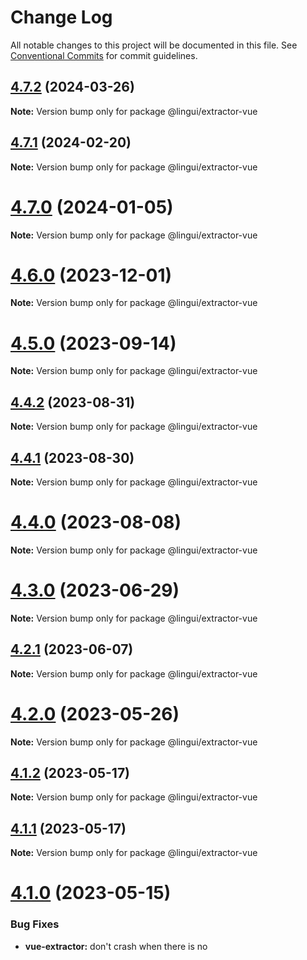 # Change Log

All notable changes to this project will be documented in this file.
See [Conventional Commits](https://conventionalcommits.org) for commit guidelines.

## [4.7.2](https://github.com/lingui/js-lingui/compare/v4.7.1...v4.7.2) (2024-03-26)

**Note:** Version bump only for package @lingui/extractor-vue

## [4.7.1](https://github.com/lingui/js-lingui/compare/v4.7.0...v4.7.1) (2024-02-20)

**Note:** Version bump only for package @lingui/extractor-vue

# [4.7.0](https://github.com/lingui/js-lingui/compare/v4.6.0...v4.7.0) (2024-01-05)

**Note:** Version bump only for package @lingui/extractor-vue

# [4.6.0](https://github.com/lingui/js-lingui/compare/v4.5.0...v4.6.0) (2023-12-01)

**Note:** Version bump only for package @lingui/extractor-vue

# [4.5.0](https://github.com/lingui/js-lingui/compare/v4.4.2...v4.5.0) (2023-09-14)

**Note:** Version bump only for package @lingui/extractor-vue

## [4.4.2](https://github.com/lingui/js-lingui/compare/v4.4.1...v4.4.2) (2023-08-31)

**Note:** Version bump only for package @lingui/extractor-vue

## [4.4.1](https://github.com/lingui/js-lingui/compare/v4.4.0...v4.4.1) (2023-08-30)

**Note:** Version bump only for package @lingui/extractor-vue

# [4.4.0](https://github.com/lingui/js-lingui/compare/v4.3.0...v4.4.0) (2023-08-08)

**Note:** Version bump only for package @lingui/extractor-vue

# [4.3.0](https://github.com/lingui/js-lingui/compare/v4.2.1...v4.3.0) (2023-06-29)

**Note:** Version bump only for package @lingui/extractor-vue

## [4.2.1](https://github.com/lingui/js-lingui/compare/v4.2.0...v4.2.1) (2023-06-07)

**Note:** Version bump only for package @lingui/extractor-vue

# [4.2.0](https://github.com/lingui/js-lingui/compare/v4.1.2...v4.2.0) (2023-05-26)

**Note:** Version bump only for package @lingui/extractor-vue

## [4.1.2](https://github.com/lingui/js-lingui/compare/v4.1.1...v4.1.2) (2023-05-17)

**Note:** Version bump only for package @lingui/extractor-vue

## [4.1.1](https://github.com/lingui/js-lingui/compare/v4.1.0...v4.1.1) (2023-05-17)

**Note:** Version bump only for package @lingui/extractor-vue

# [4.1.0](https://github.com/lingui/js-lingui/compare/v4.0.0...v4.1.0) (2023-05-15)

### Bug Fixes

- **vue-extractor:** don't crash when there is no <template> in an SFC ([#1623](https://github.com/lingui/js-lingui/issues/1623)) ([9e6ea70](https://github.com/lingui/js-lingui/commit/9e6ea70d5b225a1d88e1cdbc204f538b6e09b92d))
- **vue-extractor:** fix default export burden with /api/extractors/babel ([#1626](https://github.com/lingui/js-lingui/issues/1626)) ([045eb21](https://github.com/lingui/js-lingui/commit/045eb214e367fdd0eb00754491e3f02dc37b8713))
